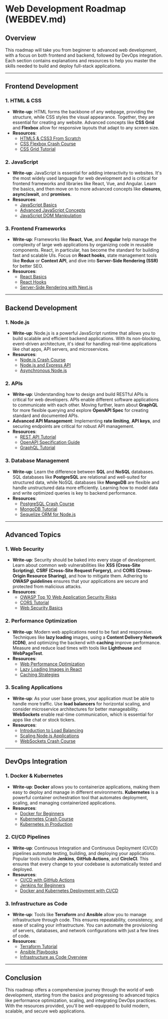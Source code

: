 # Web Development Roadmap (WEBDEV.md)

## Overview

This roadmap will take you from beginner to advanced web development, with a focus on both frontend and backend, followed by DevOps integration. Each section contains explanations and resources to help you master the skills needed to build and deploy full-stack applications.

---

## Frontend Development

### 1. **HTML & CSS**
   - **Write-up**: HTML forms the backbone of any webpage, providing the structure, while CSS styles the visual appearance. Together, they are essential for creating any website. Advanced concepts like **CSS Grid** and **Flexbox** allow for responsive layouts that adapt to any screen size.
   - **Resources**:
     - [HTML5 & CSS3 From Scratch](https://youtu.be/mU6anWqZJcc)
     - [CSS Flexbox Crash Course](https://youtu.be/JJSoEo8JSnc)
     - [CSS Grid Tutorial](https://youtu.be/jV8B24rSN5o)

### 2. **JavaScript**
   - **Write-up**: JavaScript is essential for adding interactivity to websites. It's the most widely used language for web development and is critical for frontend frameworks and libraries like React, Vue, and Angular. Learn the basics, and then move on to more advanced concepts like **closures**, **async/await**, and **promises**.
   - **Resources**:
     - [JavaScript Basics](https://youtu.be/hdI2bqOjy3c)
     - [Advanced JavaScript Concepts](https://youtu.be/PkZNo7MFNFg)
     - [JavaScript DOM Manipulation](https://youtu.be/y17RuWkWdn8)

### 3. **Frontend Frameworks**
   - **Write-up**: Frameworks like **React**, **Vue**, and **Angular** help manage the complexity of large web applications by organizing code in reusable components. React, in particular, has become the standard for building fast and scalable UIs. Focus on **React hooks**, state management tools like **Redux** or **Context API**, and dive into **Server-Side Rendering (SSR)** for better SEO.
   - **Resources**:
     - [React Basics](https://youtu.be/w7ejDZ8SWv8)
     - [React Hooks](https://youtu.be/TNhaISOUy6Q)
     - [Server-Side Rendering with Next.js](https://nextjs.org/learn)

---

## Backend Development

### 1. **Node.js**
   - **Write-up**: Node.js is a powerful JavaScript runtime that allows you to build scalable and efficient backend applications. With its non-blocking, event-driven architecture, it's ideal for handling real-time applications like chat apps, API servers, and microservices.
   - **Resources**:
     - [Node.js Crash Course](https://youtu.be/fBNz5xF-Kx4)
     - [Node.js and Express API](https://youtu.be/L72fhGm1tfE)
     - [Asynchronous Node.js](https://youtu.be/PoRJizFvM7s)

### 2. **APIs**
   - **Write-up**: Understanding how to design and build RESTful APIs is critical for web developers. APIs enable different software applications to communicate with each other. Moving further, learn about **GraphQL** for more flexible querying and explore **OpenAPI Spec** for creating standard and documented APIs.
   - **Advanced API Management**: Implementing **rate limiting**, **API keys**, and securing endpoints are critical for robust API management.
   - **Resources**:
     - [REST API Tutorial](https://youtu.be/vjf774RKrLc)
     - [OpenAPI Specification Guide](https://swagger.io/specification/)
     - [GraphQL Tutorial](https://youtu.be/ed8SzALpx1Q)

### 3. **Database Management**
   - **Write-up**: Learn the difference between **SQL** and **NoSQL** databases. SQL databases like **PostgreSQL** are relational and well-suited for structured data, while NoSQL databases like **MongoDB** are flexible and handle unstructured data more efficiently. Learning how to model data and write optimized queries is key to backend performance.
   - **Resources**:
     - [PostgreSQL Crash Course](https://youtu.be/qw--VYLpxG4)
     - [MongoDB Tutorial](https://youtu.be/-56x56UppqQ)
     - [Sequelize ORM for Node.js](https://sequelize.org/master/)

---

## Advanced Topics

### 1. **Web Security**
   - **Write-up**: Security should be baked into every stage of development. Learn about common web vulnerabilities like **XSS (Cross-Site Scripting)**, **CSRF (Cross-Site Request Forgery)**, and **CORS (Cross-Origin Resource Sharing)**, and how to mitigate them. Adhering to **OWASP guidelines** ensures that your applications are secure and protected from malicious attacks.
   - **Resources**:
     - [OWASP Top 10 Web Application Security Risks](https://owasp.org/www-project-top-ten/)
     - [CORS Tutorial](https://youtu.be/KaFJZYoY6MI)
     - [Web Security Basics](https://developer.mozilla.org/en-US/docs/Learn/Server-side/Web_security)

### 2. **Performance Optimization**
   - **Write-up**: Modern web applications need to be fast and responsive. Techniques like **lazy loading** images, using a **Content Delivery Network (CDN)**, and optimizing the backend with **caching** improve performance. Measure and reduce load times with tools like **Lighthouse** and **WebPageTest**.
   - **Resources**:
     - [Web Performance Optimization](https://developers.google.com/web/fundamentals/performance)
     - [Lazy Loading Images in React](https://youtu.be/xeqGJR9IeyQ)
     - [Caching Strategies](https://www.keycdn.com/blog/http-caching)

### 3. **Scaling Applications**
   - **Write-up**: As your user base grows, your application must be able to handle more traffic. Use **load balancers** for horizontal scaling, and consider microservice architectures for better manageability. **WebSockets** enable real-time communication, which is essential for apps like chat or stock tickers.
   - **Resources**:
     - [Introduction to Load Balancing](https://youtu.be/dgZnnhcOcBo)
     - [Scaling Node.js Applications](https://youtu.be/k8vV40j1ivk)
     - [WebSockets Crash Course](https://youtu.be/8ARodQ4Wlf4)

---

## DevOps Integration

### 1. **Docker & Kubernetes**
   - **Write-up**: **Docker** allows you to containerize applications, making them easy to deploy and manage in different environments. **Kubernetes** is a powerful container orchestration tool that automates deployment, scaling, and managing containerized applications.
   - **Resources**:
     - [Docker for Beginners](https://youtu.be/fqMOX6JJhGo)
     - [Kubernetes Crash Course](https://youtu.be/X48VuDVv0do)
     - [Kubernetes in Production](https://youtu.be/PH-2FfFD2PU)

### 2. **CI/CD Pipelines**
   - **Write-up**: Continuous Integration and Continuous Deployment (CI/CD) pipelines automate testing, building, and deploying your applications. Popular tools include **Jenkins**, **GitHub Actions**, and **CircleCI**. This ensures that every change to your codebase is automatically tested and deployed.
   - **Resources**:
     - [CI/CD with GitHub Actions](https://youtu.be/CB76smHiREc)
     - [Jenkins for Beginners](https://youtu.be/y2bhV81Mfww)
     - [Docker and Kubernetes Deployment with CI/CD](https://youtu.be/fqMOX6JJhGo)

### 3. **Infrastructure as Code**
   - **Write-up**: Tools like **Terraform** and **Ansible** allow you to manage infrastructure through code. This ensures repeatability, consistency, and ease of scaling your infrastructure. You can automate the provisioning of servers, databases, and network configurations with just a few lines of code.
   - **Resources**:
     - [Terraform Tutorial](https://youtu.be/7xngnjfIlK4)
     - [Ansible Playbooks](https://youtu.be/bYtEORa5XPo)
     - [Infrastructure as Code Overview](https://youtu.be/sjG6mlrra0M)

---

## Conclusion

This roadmap offers a comprehensive journey through the world of web development, starting from the basics and progressing to advanced topics like performance optimization, scaling, and integrating DevOps practices. With the resources provided, you'll be well-equipped to build modern, scalable, and secure web applications.
